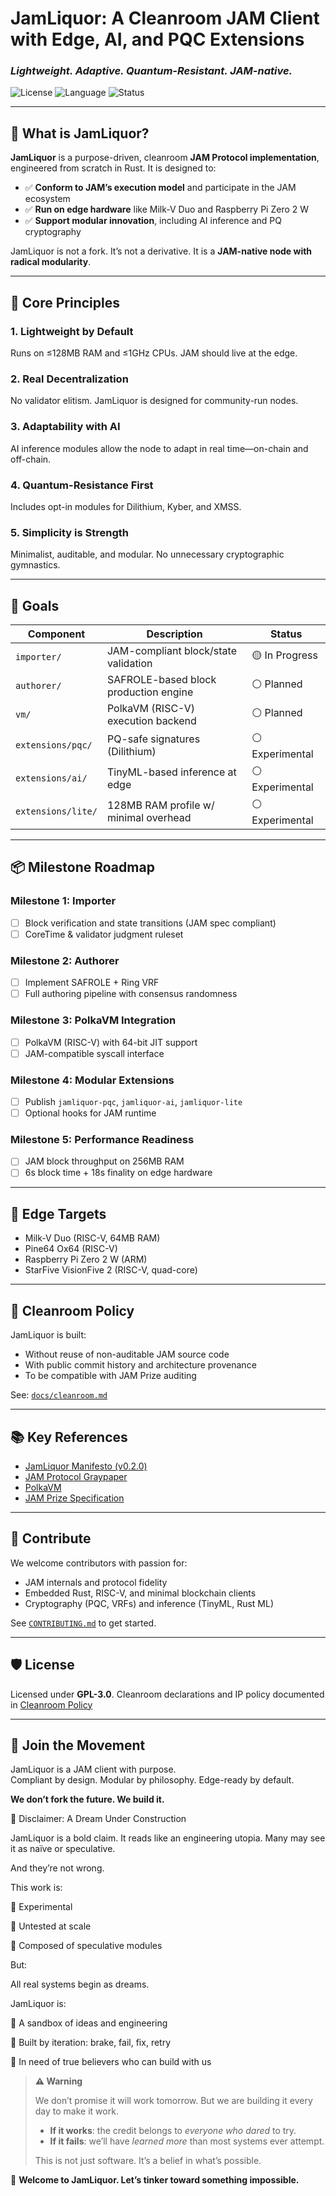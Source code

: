 # JamLiquor: A Cleanroom JAM Client with Edge, AI, and PQC Extensions

### _Lightweight. Adaptive. Quantum-Resistant. JAM-native._

![License](https://img.shields.io/badge/license-GPL_3.0-blue.svg) ![Language](https://img.shields.io/badge/language-Rust-orange.svg) ![Status](https://img.shields.io/badge/status-Experimental-lightgrey)

---

## 📌 What is JamLiquor?

**JamLiquor** is a purpose-driven, cleanroom **JAM Protocol implementation**, engineered from scratch in Rust. It is designed to:

- ✅ **Conform to JAM’s execution model** and participate in the JAM ecosystem
- ✅ **Run on edge hardware** like Milk-V Duo and Raspberry Pi Zero 2 W
- ✅ **Support modular innovation**, including AI inference and PQ cryptography

JamLiquor is not a fork. It’s not a derivative. It is a **JAM-native node with radical modularity**.

---

## 🧭 Core Principles

### 1. **Lightweight by Default**

Runs on ≤128MB RAM and ≤1GHz CPUs. JAM should live at the edge.

### 2. **Real Decentralization**

No validator elitism. JamLiquor is designed for community-run nodes.

### 3. **Adaptability with AI**

AI inference modules allow the node to adapt in real time—on-chain and off-chain.

### 4. **Quantum-Resistance First**

Includes opt-in modules for Dilithium, Kyber, and XMSS.

### 5. **Simplicity is Strength**

Minimalist, auditable, and modular. No unnecessary cryptographic gymnastics.

---

## 🚀 Goals

| Component          | Description                           | Status          |
| ------------------ | ------------------------------------- | --------------- |
| `importer/`        | JAM-compliant block/state validation  | 🟡 In Progress  |
| `authorer/`        | SAFROLE-based block production engine | ⚪ Planned      |
| `vm/`              | PolkaVM (RISC-V) execution backend    | ⚪ Planned      |
| `extensions/pqc/`  | PQ-safe signatures (Dilithium)        | ⚪ Experimental |
| `extensions/ai/`   | TinyML-based inference at edge        | ⚪ Experimental |
| `extensions/lite/` | 128MB RAM profile w/ minimal overhead | ⚪ Experimental |

---

## 📦 Milestone Roadmap

### Milestone 1: **Importer**

- [ ] Block verification and state transitions (JAM spec compliant)
- [ ] CoreTime & validator judgment ruleset

### Milestone 2: **Authorer**

- [ ] Implement SAFROLE + Ring VRF
- [ ] Full authoring pipeline with consensus randomness

### Milestone 3: **PolkaVM Integration**

- [ ] PolkaVM (RISC-V) with 64-bit JIT support
- [ ] JAM-compatible syscall interface

### Milestone 4: **Modular Extensions**

- [ ] Publish `jamliquor-pqc`, `jamliquor-ai`, `jamliquor-lite`
- [ ] Optional hooks for JAM runtime

### Milestone 5: **Performance Readiness**

- [ ] JAM block throughput on 256MB RAM
- [ ] 6s block time + 18s finality on edge hardware

---

## 🔧 Edge Targets

- Milk-V Duo (RISC-V, 64MB RAM)
- Pine64 Ox64 (RISC-V)
- Raspberry Pi Zero 2 W (ARM)
- StarFive VisionFive 2 (RISC-V, quad-core)

---

## 🧪 Cleanroom Policy

JamLiquor is built:

- Without reuse of non-auditable JAM source code
- With public commit history and architecture provenance
- To be compatible with JAM Prize auditing

See: [`docs/cleanroom.md`](./docs/cleanroom.md)

---

## 📚 Key References

- [JamLiquor Manifesto (v0.2.0)](./MANIFESTO.md)
- [JAM Protocol Graypaper](https://github.com/gavofyork/graypaper)
- [PolkaVM](https://github.com/paritytech/polkavm)
- [JAM Prize Specification](https://hackmd.io/@polkadot/jamprize)

---

## 🤝 Contribute

We welcome contributors with passion for:

- JAM internals and protocol fidelity
- Embedded Rust, RISC-V, and minimal blockchain clients
- Cryptography (PQC, VRFs) and inference (TinyML, Rust ML)

See [`CONTRIBUTING.md`](./CONTRIBUTING.md) to get started.

---

## 🛡 License

Licensed under **GPL-3.0**. Cleanroom declarations and IP policy documented in [Cleanroom Policy](./docs/CLEANROOM.md)

---

## 🚀 Join the Movement

JamLiquor is a JAM client with purpose.  
Compliant by design. Modular by philosophy. Edge-ready by default.

**We don’t fork the future. We build it.**

🧪 Disclaimer: A Dream Under Construction

JamLiquor is a bold claim. It reads like an engineering utopia. Many may see it as naïve or speculative.

And they’re not wrong.

This work is:

🌱 Experimental

🧪 Untested at scale

🧩 Composed of speculative modules

But:

All real systems begin as dreams.

JamLiquor is:

🚧 A sandbox of ideas and engineering

🔁 Built by iteration: brake, fail, fix, retry

🙋 In need of true believers who can build with us

> **⚠ Warning**
>
> We don’t promise it will work tomorrow. But we are building it every day to make it work.
>
> - **If it works**: the credit belongs to _everyone who dared_ to try.
> - **If it fails**: we’ll have _learned more_ than most systems ever attempt.
>
> This is not just software. It’s a belief in what’s possible.

🤝 **Welcome to JamLiquor. Let’s tinker toward something impossible.**
